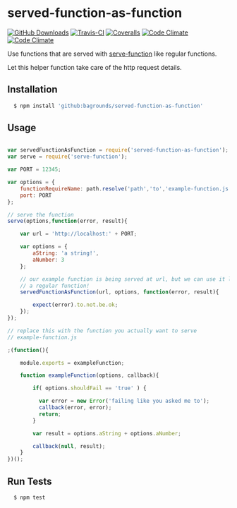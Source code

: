# served-function-as-function

[![GitHub Downloads][github-img]][github-url]
[![Travis-CI][travis-img]][travis-url]
[![Coveralls][coveralls-img]][coveralls-url]
[![Code Climate][codeclimate-img]][codeclimate-url]
[![Code Climate][codeclimate-issues-img]][codeclimate-issues-url]

Use functions that are served with
<a href="http://github.com/bagrounds/serve-function">serve-function</a>
like regular functions.

Let this helper function take care of the http request details.

## Installation

``` bash
  $ npm install 'github:bagrounds/served-function-as-function'
```

## Usage

``` js

var servedFunctionAsFunction = require('served-function-as-function');
var serve = require('serve-function');

var PORT = 12345;

var options = {
    functionRequireName: path.resolve('path','to','example-function.js'),
    port: PORT
};

// serve the function
serve(options,function(error, result){

    var url = 'http://localhost:' + PORT;

    var options = {
        aString: 'a string!',
        aNumber: 3
    };

    // our example function is being served at url, but we can use it like it's
    // a regular function!
    servedFunctionAsFunction(url, options, function(error, result){

        expect(error).to.not.be.ok;
    });
});

// replace this with the function you actually want to serve
// example-function.js

;(function(){

    module.exports = exampleFunction;

    function exampleFunction(options, callback){

        if( options.shouldFail == 'true' ) {

          var error = new Error('failing like you asked me to');
          callback(error, error);
          return;
        }

        var result = options.aString + options.aNumber;

        callback(null, result);
    }
})();


```

## Run Tests
``` bash
  $ npm test
```

[github-img]: https://img.shields.io/github/downloads/bagrounds/served-function-as-function/total.svg
[github-url]: https://github.com/bagrounds/served-function-as-function

[travis-img]: https://img.shields.io/travis/bagrounds/served-function-as-function/master.svg
[travis-url]: https://travis-ci.org/bagrounds/served-function-as-function

[coveralls-img]: https://coveralls.io/repos/github/bagrounds/served-function-as-function/badge.svg?branch=master
[coveralls-url]: https://coveralls.io/github/bagrounds/served-function-as-function?branch=master

[codeclimate-img]: https://codeclimate.com/github/bagrounds/served-function-as-function/badges/gpa.svg
[codeclimate-url]: https://codeclimate.com/github/bagrounds/served-function-as-function

[codeclimate-issues-img]: https://codeclimate.com/github/bagrounds/served-function-as-function/badges/issue_count.svg
[codeclimate-issues-url]: https://codeclimate.com/github/bagrounds/served-function-as-function/issues
